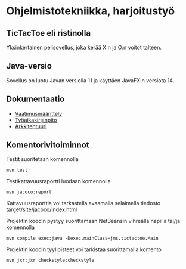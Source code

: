 # Ohjelmistotekniikka, harjoitustyö

## TicTacToe eli ristinolla

Yksinkertainen pelisovellus, joka kerää X:n ja O:n voitot talteen.

## Java-versio

Sovellus on luotu Javan versiolla 11 ja käyttäen JavaFX:n versiota 14.

## Dokumentaatio

* [Vaatimusmäärittely](https://github.com/gitjms/ot-harjoitustyo/blob/master/dokumentointi/Vaatimusmaarittely.md)
* [Työaikakirjanpito](https://github.com/gitjms/ot-harjoitustyo/blob/master/dokumentointi/Tyoaikakirjanpito.md)
* [Arkkitehtuuri](https://github.com/gitjms/ot-harjoitustyo/blob/master/dokumentointi/Arkkitehtuuri.md)

## Komentorivitoiminnot

Testit suoritetaan komennolla

```
mvn test
```

Testikattavuusraportti luodaan komennolla

```
mvn jacoco:report
```

Kattavuusraporttia voi tarkastella avaamalla selaimella tiedosto target/site/jacoco/index.html


Projektin koodin pystyy suorittamaan NetBeansin vihreällä napilla tai/ja komennolla

```
mvn compile exec:java -Dexec.mainClass=jms.tictactoe.Main
```

Projektin koodin tyylipisteet voi tarkistaa suorittamalla komento

```
mvn jxr:jxr checkstyle:checkstyle
```
